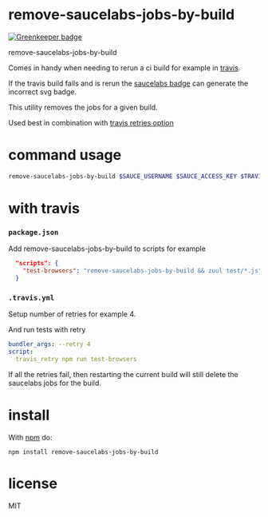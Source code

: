 # remove-saucelabs-jobs-by-build

[![Greenkeeper badge](https://badges.greenkeeper.io/JamesKyburz/remove-saucelabs-jobs-by-build.svg)](https://greenkeeper.io/)

remove-saucelabs-jobs-by-build

Comes in handy when needing to rerun a ci build for example in [travis](https://travis-ci.org).

If the travis build fails and is rerun the [saucelabs badge](https://docs.saucelabs.com/reference/status-images/) can generate
the incorrect svg badge.

This utility removes the jobs for a given build.

Used best in combination with [travis retries option](http://docs.travis-ci.com/user/build-timeouts/)

# command usage

```bash
remove-saucelabs-jobs-by-build $SAUCE_USERNAME $SAUCE_ACCESS_KEY $TRAVIS_BUILD
```

# with travis

### `package.json`

Add remove-saucelabs-jobs-by-build to scripts for example
```json
  "scripts": {
    "test-browsers": "remove-saucelabs-jobs-by-build && zuul test/*.js"
  }
```

### `.travis.yml`

Setup number of retries for example 4.

And run tests with retry

```yaml
bundler_args: --retry 4
script:
  travis_retry npm run test-browsers
```

If all the retries fail, then restarting the current build will still delete the saucelabs jobs for the build.

# install

With [npm](https://npmjs.org) do:

```
npm install remove-saucelabs-jobs-by-build
```

# license

MIT
